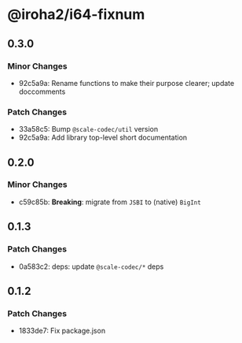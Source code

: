 # @iroha2/i64-fixnum

## 0.3.0

### Minor Changes

-   92c5a9a: Rename functions to make their purpose clearer; update doccomments

### Patch Changes

-   33a58c5: Bump `@scale-codec/util` version
-   92c5a9a: Add library top-level short documentation

## 0.2.0

### Minor Changes

-   c59c85b: **Breaking**: migrate from `JSBI` to (native) `BigInt`

## 0.1.3

### Patch Changes

-   0a583c2: deps: update `@scale-codec/*` deps

## 0.1.2

### Patch Changes

-   1833de7: Fix package.json
